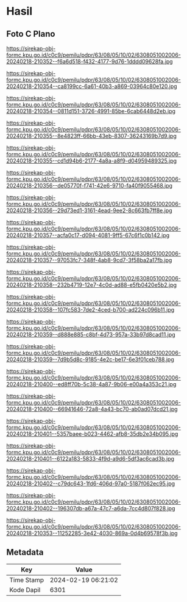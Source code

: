 # Hasil

## Foto C Plano

https://sirekap-obj-formc.kpu.go.id/c0c9/pemilu/pdpr/63/08/05/10/02/6308051002006-20240218-210352--f6a6d518-f432-4177-9d76-1dddd09628fa.jpg

https://sirekap-obj-formc.kpu.go.id/c0c9/pemilu/pdpr/63/08/05/10/02/6308051002006-20240218-210354--ca8199cc-6a61-40b3-a869-03964c80e120.jpg

https://sirekap-obj-formc.kpu.go.id/c0c9/pemilu/pdpr/63/08/05/10/02/6308051002006-20240218-210354--0811d151-3726-4991-85be-6cab6448d2eb.jpg

https://sirekap-obj-formc.kpu.go.id/c0c9/pemilu/pdpr/63/08/05/10/02/6308051002006-20240218-210355--8e4823ff-66bb-43eb-8307-36243169b7d9.jpg

https://sirekap-obj-formc.kpu.go.id/c0c9/pemilu/pdpr/63/08/05/10/02/6308051002006-20240218-210355--cd1d94b6-2177-4a8a-a8f9-d04959489325.jpg

https://sirekap-obj-formc.kpu.go.id/c0c9/pemilu/pdpr/63/08/05/10/02/6308051002006-20240218-210356--de05770f-f741-42e6-9710-fa40f9055468.jpg

https://sirekap-obj-formc.kpu.go.id/c0c9/pemilu/pdpr/63/08/05/10/02/6308051002006-20240218-210356--29d73ed1-3161-4ead-9ee2-8c663fb7ff8e.jpg

https://sirekap-obj-formc.kpu.go.id/c0c9/pemilu/pdpr/63/08/05/10/02/6308051002006-20240218-210357--acfa0c17-d094-4081-9ff5-67c6f1c0b142.jpg

https://sirekap-obj-formc.kpu.go.id/c0c9/pemilu/pdpr/63/08/05/10/02/6308051002006-20240218-210357--97053fc7-348f-4ab8-9cd7-3f58ba2a17fb.jpg

https://sirekap-obj-formc.kpu.go.id/c0c9/pemilu/pdpr/63/08/05/10/02/6308051002006-20240218-210358--232b4719-12e7-4c0d-ad88-e5fb0420e5b2.jpg

https://sirekap-obj-formc.kpu.go.id/c0c9/pemilu/pdpr/63/08/05/10/02/6308051002006-20240218-210358--107fc583-7de2-4ced-b700-ad224c096b11.jpg

https://sirekap-obj-formc.kpu.go.id/c0c9/pemilu/pdpr/63/08/05/10/02/6308051002006-20240218-210359--d888e885-c8bf-4d73-957a-33b97d8cad11.jpg

https://sirekap-obj-formc.kpu.go.id/c0c9/pemilu/pdpr/63/08/05/10/02/6308051002006-20240218-210359--7d9b5d8c-9185-4e2c-be17-6e3f01ceb788.jpg

https://sirekap-obj-formc.kpu.go.id/c0c9/pemilu/pdpr/63/08/05/10/02/6308051002006-20240218-210400--ed8ff70b-5c38-4a87-9b06-e00a4a353c21.jpg

https://sirekap-obj-formc.kpu.go.id/c0c9/pemilu/pdpr/63/08/05/10/02/6308051002006-20240218-210400--66941646-72a8-4a43-bc70-ab0ad07dcd21.jpg

https://sirekap-obj-formc.kpu.go.id/c0c9/pemilu/pdpr/63/08/05/10/02/6308051002006-20240218-210401--5357baee-b023-4462-afb8-35db2e34b095.jpg

https://sirekap-obj-formc.kpu.go.id/c0c9/pemilu/pdpr/63/08/05/10/02/6308051002006-20240218-210401--6122a183-5833-4f9d-a9d6-5df3ac6cad3b.jpg

https://sirekap-obj-formc.kpu.go.id/c0c9/pemilu/pdpr/63/08/05/10/02/6308051002006-20240218-210402--c79dc643-1fd6-406d-97a0-5187f062ec95.jpg

https://sirekap-obj-formc.kpu.go.id/c0c9/pemilu/pdpr/63/08/05/10/02/6308051002006-20240218-210402--196307db-a67a-47c7-a6da-7cc4d807f828.jpg

https://sirekap-obj-formc.kpu.go.id/c0c9/pemilu/pdpr/63/08/05/10/02/6308051002006-20240218-210353--11252285-3e42-4030-869a-0d4b69578f3b.jpg


## Metadata

| Key        | Value               |
| ---------- | ------------------- |
| Time Stamp | 2024-02-19 06:21:02 |
| Kode Dapil | 6301                |



